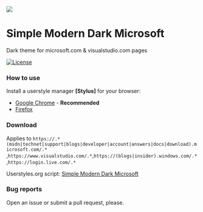 ![](https://userstyles.org/style_screenshots/131684_after.jpeg?r=1480874684) 

# Simple Modern Dark Microsoft
Dark theme for microsoft.com & visualstudio.com pages

[![License](https://img.shields.io/badge/License-MIT%20License-red.svg)](https://github.com/zeeex/Simple-Modern-Dark-Microsoft/blob/master/LICENSE)

### How to use
Install a userstyle manager **[Stylus]** for your browser:

- [Google Chrome](https://chrome.google.com/webstore/detail/stylus/clngdbkpkpeebahjckkjfobafhncgmne) - **Recommended**
- [Firefox](https://addons.mozilla.org/en-US/firefox/addon/stylish/)

### Download
Applies to `https://.*(msdn|technet|support|blogs|developer|account|answers|docs|download).microsoft.com/.*` ,`https://www.visualstudio.com/.*`,`https://(blogs|insider).windows.com/.*` ,`https://login.live.com/.*` 

Userstyles.org script: [Simple Modern Dark Microsoft](https://userstyles.org/styles/131684/simple-modern-dark-microsoft)

### Bug reports

Open an issue or submit a pull request, please.

